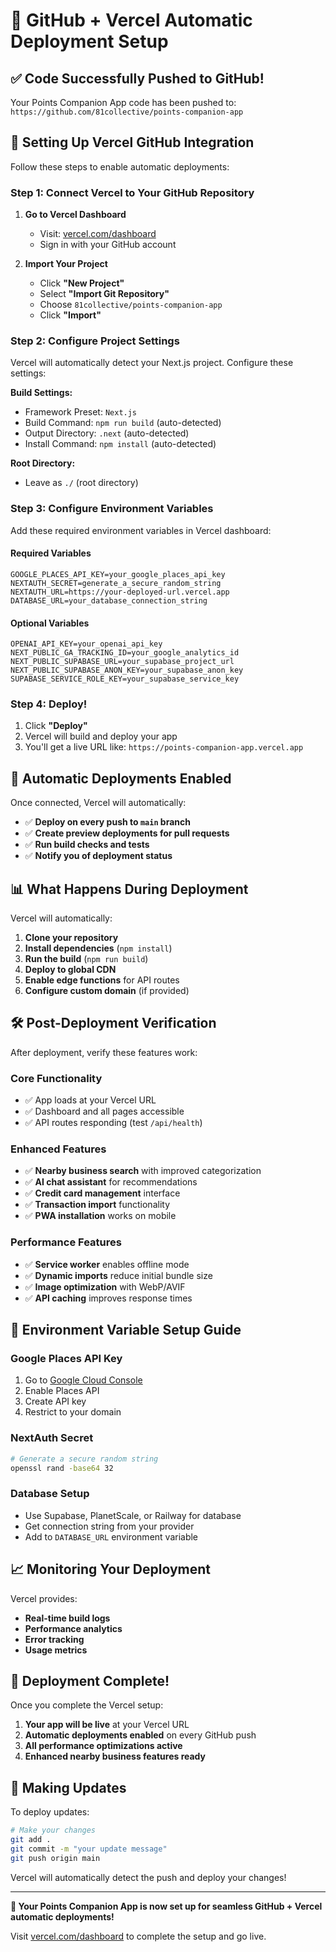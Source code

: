 # 🚀 GitHub + Vercel Automatic Deployment Setup

## ✅ Code Successfully Pushed to GitHub!

Your Points Companion App code has been pushed to: `https://github.com/81collective/points-companion-app`

## 🔗 Setting Up Vercel GitHub Integration

Follow these steps to enable automatic deployments:

### Step 1: Connect Vercel to Your GitHub Repository

1. **Go to Vercel Dashboard**
   - Visit: [vercel.com/dashboard](https://vercel.com/dashboard)
   - Sign in with your GitHub account

2. **Import Your Project**
   - Click **"New Project"**
   - Select **"Import Git Repository"**
   - Choose `81collective/points-companion-app`
   - Click **"Import"**

### Step 2: Configure Project Settings

Vercel will automatically detect your Next.js project. Configure these settings:

**Build Settings:**
- Framework Preset: `Next.js`
- Build Command: `npm run build` (auto-detected)
- Output Directory: `.next` (auto-detected)
- Install Command: `npm install` (auto-detected)

**Root Directory:**
- Leave as `./` (root directory)

### Step 3: Configure Environment Variables

Add these required environment variables in Vercel dashboard:

#### Required Variables
```
GOOGLE_PLACES_API_KEY=your_google_places_api_key
NEXTAUTH_SECRET=generate_a_secure_random_string
NEXTAUTH_URL=https://your-deployed-url.vercel.app
DATABASE_URL=your_database_connection_string
```

#### Optional Variables
```
OPENAI_API_KEY=your_openai_api_key
NEXT_PUBLIC_GA_TRACKING_ID=your_google_analytics_id
NEXT_PUBLIC_SUPABASE_URL=your_supabase_project_url
NEXT_PUBLIC_SUPABASE_ANON_KEY=your_supabase_anon_key
SUPABASE_SERVICE_ROLE_KEY=your_supabase_service_key
```

### Step 4: Deploy!

1. Click **"Deploy"** 
2. Vercel will build and deploy your app
3. You'll get a live URL like: `https://points-companion-app.vercel.app`

## 🔄 Automatic Deployments Enabled

Once connected, Vercel will automatically:

- ✅ **Deploy on every push to `main` branch**
- ✅ **Create preview deployments for pull requests**
- ✅ **Run build checks and tests**
- ✅ **Notify you of deployment status**

## 📊 What Happens During Deployment

Vercel will automatically:

1. **Clone your repository**
2. **Install dependencies** (`npm install`)
3. **Run the build** (`npm run build`)
4. **Deploy to global CDN**
5. **Enable edge functions** for API routes
6. **Configure custom domain** (if provided)

## 🛠️ Post-Deployment Verification

After deployment, verify these features work:

### Core Functionality
- ✅ App loads at your Vercel URL
- ✅ Dashboard and all pages accessible
- ✅ API routes responding (test `/api/health`)

### Enhanced Features  
- ✅ **Nearby business search** with improved categorization
- ✅ **AI chat assistant** for recommendations
- ✅ **Credit card management** interface
- ✅ **Transaction import** functionality
- ✅ **PWA installation** works on mobile

### Performance Features
- ✅ **Service worker** enables offline mode
- ✅ **Dynamic imports** reduce initial bundle size
- ✅ **Image optimization** with WebP/AVIF
- ✅ **API caching** improves response times

## 🔧 Environment Variable Setup Guide

### Google Places API Key
1. Go to [Google Cloud Console](https://console.cloud.google.com/)
2. Enable Places API
3. Create API key
4. Restrict to your domain

### NextAuth Secret
```bash
# Generate a secure random string
openssl rand -base64 32
```

### Database Setup
- Use Supabase, PlanetScale, or Railway for database
- Get connection string from your provider
- Add to `DATABASE_URL` environment variable

## 📈 Monitoring Your Deployment

Vercel provides:
- **Real-time build logs**
- **Performance analytics**
- **Error tracking**
- **Usage metrics**

## 🎉 Deployment Complete!

Once you complete the Vercel setup:

1. **Your app will be live** at your Vercel URL
2. **Automatic deployments enabled** on every GitHub push
3. **All performance optimizations active**
4. **Enhanced nearby business features ready**

## 🔄 Making Updates

To deploy updates:
```bash
# Make your changes
git add .
git commit -m "your update message"
git push origin main
```

Vercel will automatically detect the push and deploy your changes!

---

**🎯 Your Points Companion App is now set up for seamless GitHub + Vercel automatic deployments!**

Visit [vercel.com/dashboard](https://vercel.com/dashboard) to complete the setup and go live.
